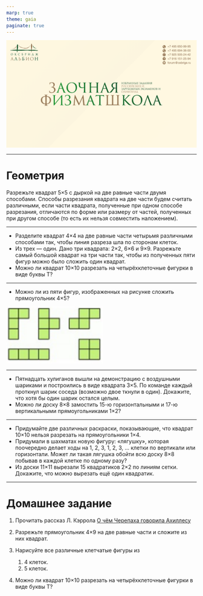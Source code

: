 ```yaml
---
marp: true
theme: gaia
paginate: true
---
```

![bg fit](../../media/first_slide.png)

---

# Геометрия

Разрежьте квадрат 5×5 с дыркой на две равные части двумя способами. Способы разрезания квадрата на две части будем считать различными, если части квадрата, полученные при одном способе разрезания, отличаются по форме или размеру от частей, полученных при другом способе (то есть их нельзя совместить наложением).

---

- Разделите квадрат 4×4 на две равные части четырьмя различными способами так, чтобы линия разреза шла по сторонам клеток.
- Из трех — один. Дано три квадрата: 2×2, 6×6 и 9×9. Разрежьте самый большой квадрат на три части так, чтобы из полученных пяти фигур можно было сложить один квадрат.
- Можно ли квадрат 10×10 разрезать на четырёхклеточные фигурки в виде буквы Т?

---

- Можно ли из пяти фигур, изображенных на рисунке сложить прямоугольник 4×5?

![](../../media/3.image.png)

---

- Пятнадцать хулиганов вышли на демонстрацию с воздушными шариками и построились в виде квадрата 3×5. По команде каждый проткнул шарик соседа (возможно двое ткнули в один). Докажите, что хотя бы один шарик остался целым.
- Можно ли доску 8×8 замостить 15-ю горизонтальными и 17-ю вертикальными прямоугольниками 1×2?

---

- Придумайте две различных раскраски, показывающие, что квадрат 10×10 нельзя разрезать на прямоугольники 1×4.
- Придумали в шахматах новую фигуру: «лягушку», которая поочередно делает ходы на 1, 2, 3, 1, 2, 3, ... клетки по вертикали или горизонтали. Может ли такая лягушка обойти всю доску 8×8 побывав в каждой клетке по одному разу?
- Из доски 11×11 вырезали 15 квадратиков 2×2 по линиям сетки. Докажите, что можно вырезать ещё один квадратик.


---

# Домашнее задание

1. Прочитать рассказ Л. Кэррола [О чём Черепаха говорила Ахиллесу](https://ru.wikisource.org/wiki/%D0%9E_%D1%87%D1%91%D0%BC_%D0%A7%D0%B5%D1%80%D0%B5%D0%BF%D0%B0%D1%85%D0%B0_%D0%B3%D0%BE%D0%B2%D0%BE%D1%80%D0%B8%D0%BB%D0%B0_%D0%90%D1%85%D0%B8%D0%BB%D0%BB%D0%B5%D1%81%D1%83_(%D0%9A%D1%8D%D1%80%D1%80%D0%BE%D0%BB%D0%BB))

2. Разрежьте прямоугольник 4×9 на две равные части и сложите
из них квадрат.

3. Нарисуйте все различные клетчатые фигуры из
    1) 4 клеток.
    2) 5 клеток.

4. Можно ли квадрат 10×10 разрезать на четырёхклеточные фигурки в виде буквы Т?